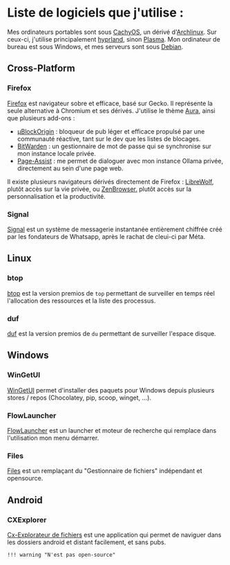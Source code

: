 # Liste de logiciels que j'utilise :

Mes ordinateurs portables sont sous [CachyOS](https://cachyos.org/), un dérivé d'[Archlinux](https://archlinux.org/). Sur ceux-ci, j'utilise principalement [hyprland](https://hypr.land/), sinon [Plasma](https://kde.org/fr/). Mon ordinateur de bureau est sous Windows, et mes serveurs sont sous [Debian](https://www.debian.org/index.fr.html).

## Cross-Platform

### Firefox
[Firefox](https://www.mozilla.org/fr/firefox/new/) est navigateur sobre et efficace, basé sur Gecko. Il représente la seule alternative à Chromium et ses dérivés. J'utilise le thème [Aura](https://addons.mozilla.org/en-US/firefox/addon/aura-theme/), ainsi que plusieurs add-ons :

   - [µBlockOrigin](https://ublockorigin.com/fr) : bloqueur de pub léger et efficace propulsé par une communauté réactive, tant sur le dev que les listes de blocages.
   - [BitWarden](https://bitwarden.com/download/) : un gestionnaire de mot de passe qui se synchronise sur mon instance locale privée.
   - [Page-Assist](https://github.com/n4ze3m/page-assist) : me permet de dialoguer avec mon instance Ollama privée, directement au sein d'une page web.

Il existe plusieurs navigateurs dérivés directement de Firefox : [LibreWolf](https://librewolf.net/), plutôt accès sur la vie privée, ou [ZenBrowser.](https://zen-browser.app/) plutôt accès sur la personnalisation et la productivité.

### Signal

[Signal](https://signal.org/fr/) est un système de messagerie instantanée entièrement chiffrée créé par les fondateurs de Whatsapp, après le rachat de cleui-ci par Méta. 

## Linux

### btop
[btop](https://github.com/aristocratos/btop) est la version premios de `top` permettant de surveiller en temps réel l'allocation des ressources et la liste des processus.

### duf
[duf](https://github.com/muesli/duf) est la version premios de `du` permettant de surveiller l'espace disque.

## Windows

### WinGetUI
[WinGetUI](https://github.com/marticliment/UniGetUI) permet d'installer des paquets pour Windows depuis plusieurs stores / repos (Chocolatey, pip, scoop, winget, ...).

### FlowLauncher
[FlowLauncher](https://github.com/Flow-Launcher/Flow.Launcher) est un launcher et moteur de recherche qui remplace dans l'utilisation mon menu démarrer.

### Files
[Files](https://github.com/files-community/Files) est un remplaçant du "Gestionnaire de fichiers" indépendant et opensource.

## Android

### CXExplorer

[Cx-Explorateur de fichiers](https://play.google.com/store/apps/details?id=com.cxinventor.file.explorer&hl=fr) est une application qui permet de naviguer dans les dossiers android et distant facilement, et sans pubs. 

    !!! warning "N'est pas open-source"
